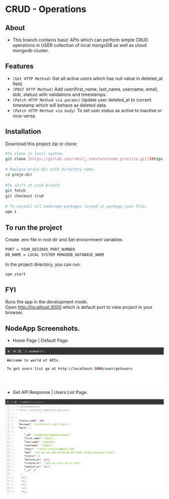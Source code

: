 # CRUD - Operations

## About

- This branch contains basic APIs which can perform simple CRUD operations in USER collection of local mongoDB as well as cloud mongodb cluster.

## Features

- `(Get HTTP Method)` Get all active users which has null value in deleted_at field.
- `(POST HTTP Method)` Add user(first_name, last_name, username, email, dob, status) with validations and timestamps.
- `(Patch HTTP Method via params)` Update user deleted_at to current timestamp which will behave as deleted data.
- `(Patch HTTP Method via body)` To set user status as active to inactive or vice-versa.

## Installation

Download this project zip or clone:

```bash
#To clone in local system.
git clone [https://gitlab.com/rahulj.inexture/node_practice.git](https://gitlab.com/rahulj.inexture/node_practice.git)

# Replace proje-dir with directory name.
cd proje-dir

#To shift at crud branch.
git fetch
git checkout crud

# To install all node/npm packages listed in package.json file.
npm i
```

## To run the project

Create .env file in root dir and Set enviornment variables

```bash
PORT = YOUR_DESIRED_PORT_NUMBER
DB_NAME = LOCAL SYSTEM MONGODB_DATABASE_NAME
```

In the project directory, you can run:

```bash
npm start
```

## FYI

Runs the app in the development mode.\
Open [http://localhost:3000](http://localhost:3000) which is default port to view project in your browser.

## NodeApp Screenshots.

- Home Page | Default Page.

![Alt](./public/images/AppHomePage.jpg?raw=true "HomePage")

- Get API Response | Users List Page.

![Alt](./public/images/UListPage.jpg?raw=true "HomePage")
